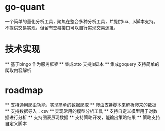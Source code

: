 # go-quant
一个简单的量化分析工具，聚焦在整合多种分析工具，并提供lua、js脚本支持。不提供交易实现，但留有交易接口可以自行实现交易逻辑。

# 技术实现
** 基于bingo 作为服务框架
** 集成otto 支持js脚本
** 集成goquery 支持简单的爬取内容解析

# roadmap
** 支持通用爬虫功能，实现简单的数据爬取
** 爬虫支持脚本来解析爬来的数据
** 支持数据导入：csv
** 实现常用的模型分析工具
** 支持自定义模型用于对数据进行分析
** 支持图表展现数据
** 支持策略开发，能输出策略结果
** 策略支持自定义脚本
